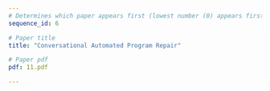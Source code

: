 ```yaml
---
# Determines which paper appears first (lowest number (0) appears first)
sequence_id: 6

# Paper title
title: "Conversational Automated Program Repair"

# Paper pdf
pdf: 11.pdf

---
```

